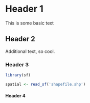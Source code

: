 

# Header 1
This is some basic text

## Header 2
Additional text, so cool.

### Header 3
 ```r
 library(sf)

 spatial <- read_sf('shapefile.shp')
 ```

 #### Header 4
